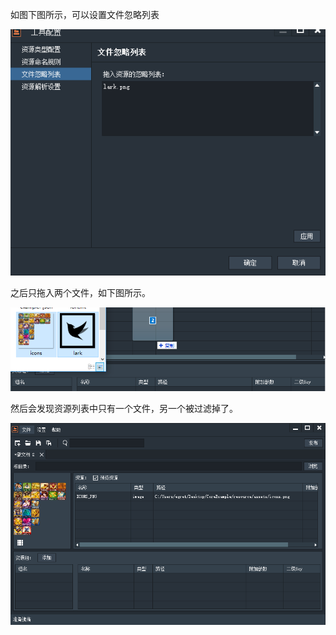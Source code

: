 
如图下图所示，可以设置文件忽略列表

![image](30.PNG)

之后只拖入两个文件，如下图所示。

![image](31.png)

然后会发现资源列表中只有一个文件，另一个被过滤掉了。

![image](32.PNG)